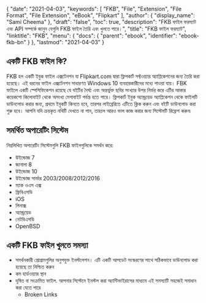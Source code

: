 {
  "date": "2021-04-03",
  "keywords": [
    "FKB",
    "File",
    "Extension",
    "File Format",
    "File Extension",
    "eBook",
    "Flipkart"
  ],
  "author": {
    "display_name": "Sami Cheema"
  },
  "draft": "false",
  "toc": true,
  "description": "FKB ফাইল ফরম্যাট এবং API সম্পর্কে জানুন যেগুলি FKB ফাইল তৈরি এবং খুলতে পারে।",
  "title": "FKB ফাইল ফরম্যাট",
  "linktitle": "FKB",
  "menu": {
    "docs": {
      "parent": "ebook",
      "identifier": "ebook-fkb-bn"
    }
  },
  "lastmod": "2021-04-03"
}

## একটি FKB ফাইল কি? ##

FKB হল একটি ইবুক ফাইল এক্সটেনশন যা Flipkart.com দ্বারা ফ্লিপকার্ট সফ্টওয়্যার অ্যাপ্লিকেশনের জন্য তৈরি করা হয়েছে। এই ধরনের ফাইল এক্সটেনশন সাধারণত Windows 10 ব্যবহারকারীদের মধ্যে পাওয়া যায়। FBK ফাইলে একটি স্পেসিফিকেশন রয়েছে যে বইটির দৈর্ঘ্য এবং অন্তর্ভুক্ত ছবির সংখ্যার উপর নির্ভর করে এটির আকার কয়েকশো কিলোবাইট থেকে অসংখ্য মেগাবাইট পর্যন্ত হতে পারে। ফ্লিপকার্ট ইবুক অ্যান্ড্রয়েড অ্যাপ্লিকেশন থেকে ফাইলটি ডাউনলোড করার জন্য, প্রথমে ইবুকটি কিনতে হবে, তারপর লাইব্রেরিতে এটিতে ক্লিক করুন এবং বইটি ডাউনলোড করা শুরু হবে। আপনি যদি ক্রয়কৃত নথিটি দেখতে না পান, তাহলে আরও ভাল কাজ করার জন্য সিস্টেমটি রিফ্রেশ করুন৷

## সমর্থিত অপারেটিং সিস্টেম ##

নিম্নলিখিত অপারেটিং সিস্টেমগুলি FKB ফাইলগুলিকে সমর্থন করে:

* উইন্ডোজ 7
* জানালা 8
* উইন্ডোজ 10
* উইন্ডোজ সার্ভার 2003/2008/2012/2016
* ম্যাক ওএস এক্স
* ফ্রিবিএসডি
* iOS
* লিনাক্স
* অ্যান্ড্রয়েড
* নেটবিএসডি
* OpenBSD

## একটি FKB ফাইল খুলতে সমস্যা ##

* সমর্থনকারী প্রোগ্রামগুলির অনুপযুক্ত ইনস্টলেশন। এটি একটি আপডেট সংস্করণের সাথে সঠিকভাবে ডাউনলোড করা হয়েছে তা নিশ্চিত করুন
* কম হার্ডওয়্যার স্থান
* দূষিত বা সংক্রমিত ফাইল. আপনার সিস্টেমে ইনস্টল করা অ্যান্টিভাইরাসের মাধ্যমে এই সমস্যাটি সহজেই সমাধান করা যেতে পারে
  *	 Broken Links
